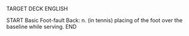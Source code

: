 TARGET DECK
ENGLISH

START
Basic
Foot-fault
Back: n. (in tennis) placing of the foot over the baseline while serving.
END
